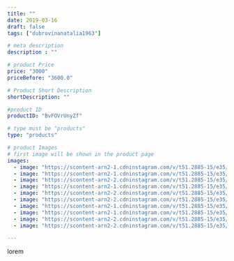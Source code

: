 ```yaml
---
title: ""
date: 2019-03-16
draft: false
tags: ["dubrovinanatalia1963"]

# meta description
description : ""

# product Price
price: "3000"
priceBefore: "3600.0"

# Product Short Description
shortDescription: ""

#product ID
productID: "BvFOVrUnyZf"

# type must be "products"
type: "products"

# product Images
# first image will be shown in the product page
images:
  - image: "https://scontent-arn2-1.cdninstagram.com/v/t51.2885-15/e35/53347708_2366546473579310_2245688086156229060_n.jpg?se=8&tp=1&_nc_ht=scontent-arn2-1.cdninstagram.com&_nc_cat=102&_nc_ohc=WUY2IhGfDkwAX8kKSi7&ccb=7-4&oh=b5eaa0404254a1bef7a96ec50b30d12e&oe=6084E49E&ig_cache_key=MjAwMTA2ODY2NzA3Mzk4OTE0Mw%3D%3D.2-ccb7-4"
  - image: "https://scontent-arn2-1.cdninstagram.com/v/t51.2885-15/e35/52824656_361662201343839_2748736204447820386_n.jpg?se=8&tp=1&_nc_ht=scontent-arn2-1.cdninstagram.com&_nc_cat=103&_nc_ohc=eYx-UwUZNnMAX8BAGtM&ccb=7-4&oh=d5a31a0499f2565d80c1318176e45a0b&oe=608440AB&ig_cache_key=MjAwMTA2ODY2NzAzMjE2NDk2MQ%3D%3D.2-ccb7-4"
  - image: "https://scontent-arn2-2.cdninstagram.com/v/t51.2885-15/e35/52908715_2099680706776628_6971775915410728913_n.jpg?se=8&tp=1&_nc_ht=scontent-arn2-2.cdninstagram.com&_nc_cat=108&_nc_ohc=TqBR6NjVtF0AX8Ad8Ly&ccb=7-4&oh=4d35db5604c58728399e380f68894e9e&oe=6084457A&ig_cache_key=MjAwMTA2ODY2NzAwNzA2NjgwNQ%3D%3D.2-ccb7-4"
  - image: "https://scontent-arn2-1.cdninstagram.com/v/t51.2885-15/e35/54732238_596364650865426_8592594043681018350_n.jpg?se=8&tp=1&_nc_ht=scontent-arn2-1.cdninstagram.com&_nc_cat=106&_nc_ohc=6zPdRnNbbGkAX-fNXWA&ccb=7-4&oh=d127decbfb99a6e2d5e2bea74984c49f&oe=6084B78B&ig_cache_key=MjAwMTA2ODY2NzA0MDUyNjEzNQ%3D%3D.2-ccb7-4"
  - image: "https://scontent-arn2-2.cdninstagram.com/v/t51.2885-15/e35/52901949_330124277853536_5956956078313135621_n.jpg?se=8&tp=1&_nc_ht=scontent-arn2-2.cdninstagram.com&_nc_cat=108&_nc_ohc=0WfUR2R7r6oAX9qYGRg&ccb=7-4&oh=9b313fd902c3f8f953f5f5bc95ae91ce&oe=60834828&ig_cache_key=MjAwMTA2ODY2NzA2NTc5MTQyNg%3D%3D.2-ccb7-4"
  - image: "https://scontent-arn2-2.cdninstagram.com/v/t51.2885-15/e35/52854129_286344062265536_3302589646006014835_n.jpg?se=8&tp=1&_nc_ht=scontent-arn2-2.cdninstagram.com&_nc_cat=108&_nc_ohc=vLVBbXt385kAX_ZefyZ&ccb=7-4&oh=a5f4e899a425990c16832d7f8e231848&oe=6082AD08&ig_cache_key=MjAwMTA2ODY2NzAyMzgyNTA1Ng%3D%3D.2-ccb7-4"
  - image: "https://scontent-arn2-1.cdninstagram.com/v/t51.2885-15/e35/52961327_347705465869231_6132536315895495129_n.jpg?se=8&tp=1&_nc_ht=scontent-arn2-1.cdninstagram.com&_nc_cat=107&_nc_ohc=9EcJAjYHkp8AX9FvuBF&ccb=7-4&oh=1d3957bd3e51d62bfe86e8e69339e236&oe=6082CDCF&ig_cache_key=MjAwMTA2ODY2NzA0ODkyOTY1NA%3D%3D.2-ccb7-4"
  - image: "https://scontent-arn2-1.cdninstagram.com/v/t51.2885-15/e35/52806800_124231342050409_646010308911639704_n.jpg?se=8&tp=1&_nc_ht=scontent-arn2-1.cdninstagram.com&_nc_cat=101&_nc_ohc=YU7h_kjUZj4AX-xI8Fj&ccb=7-4&oh=da0bd06bfcd113e649873fb0e8f2f4dc&oe=60834DF5&ig_cache_key=MjAwMTA2ODY2NzA3NDEzODkzMg%3D%3D.2-ccb7-4"
  - image: "https://scontent-arn2-2.cdninstagram.com/v/t51.2885-15/e35/53155886_316914349021736_4428448790612374409_n.jpg?se=8&tp=1&_nc_ht=scontent-arn2-2.cdninstagram.com&_nc_cat=108&_nc_ohc=qbkT87q7SiMAX8QRs9l&ccb=7-4&oh=e59d92815ea6c1f51f223294e89d823c&oe=6082343C&ig_cache_key=MjAwMTA2ODY2NzA1NzI3NjgwOA%3D%3D.2-ccb7-4"
  - image: "https://scontent-arn2-2.cdninstagram.com/v/t51.2885-15/e35/53169517_581598475655640_5652680701760611138_n.jpg?tp=1&_nc_ht=scontent-arn2-2.cdninstagram.com&_nc_cat=100&_nc_ohc=ek6QUCIKWl8AX_xTX7f&ccb=7-4&oh=785e955bb8cfcf29a660698c2a94c079&oe=6082FD9B&ig_cache_key=MjAwMTA2ODY2NzA0MDQ5NjcwNg%3D%3D.2-ccb7-4"

---
```

lorem
